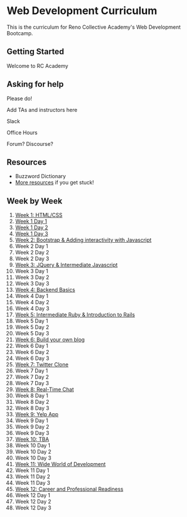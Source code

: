 # Web Development Curriculum

This is the curriculum for Reno Collective Academy's Web Development Bootcamp.

## Getting Started
Welcome to RC Academy

## Asking for help

Please do!

Add TAs and instructors here

Slack

Office Hours  

Forum? Discourse?

## Resources
* Buzzword Dictionary
* [More resources](./z-resources) if you get stuck!

## Week by Week

1. [Week 1: HTML/CSS](./week1)
  1. [Week 1 Day 1](./week1/w1d1)
  2. [Week 1 Day 2](./week1/w1d2)
  3. [Week 1 Day 3](./week1/w1d3)
2. [Week 2: Bootstrap & Adding interactivity with Javascript](./week2)
  1. Week 2 Day 1
  2. Week 2 Day 2
  3. Week 2 Day 3
3. [Week 3: JQuery & Intermediate Javascript](./week3)
  1. Week 3 Day 1
  2. Week 3 Day 2
  3. Week 3 Day 3
4. [Week 4: Backend Basics](./week4)
  1. Week 4 Day 1
  2. Week 4 Day 2
  3. Week 4 Day 3
5. [Week 5: Intermediate Ruby & Introduction to Rails](./week5)
  1. Week 5 Day 1
  2. Week 5 Day 2
  3. Week 5 Day 3
6. [Week 6: Build your own blog](./week6) 
  1. Week 6 Day 1
  2. Week 6 Day 2
  3. Week 6 Day 3
7. [Week 7: Twitter Clone](./week7)
  1. Week 7 Day 1
  2. Week 7 Day 2
  3. Week 7 Day 3
8. [Week 8: Real-Time Chat](./week8)
  1. Week 8 Day 1
  2. Week 8 Day 2
  3. Week 8 Day 3
9. [Week 9: Yelp App](./week9)
  1. Week 9 Day 1
  2. Week 9 Day 2
  3. Week 9 Day 3
10. [Week 10: TBA](./week10)
  1. Week 10 Day 1
  2. Week 10 Day 2
  3. Week 10 Day 3
11. [Week 11: Wide World of Development](./week11)
  1. Week 11 Day 1
  2. Week 11 Day 2
  3. Week 11 Day 3
12. [Week 12: Career and Professional Readiness](./week12)
  1. Week 12 Day 1
  2. Week 12 Day 2
  3. Week 12 Day 3


